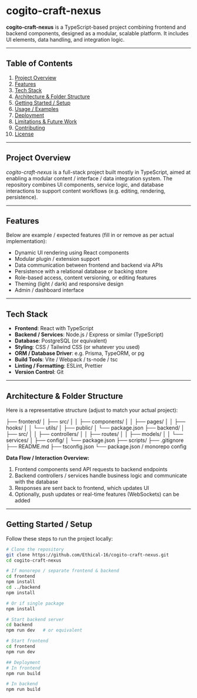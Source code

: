 # cogito-craft-nexus

**cogito-craft-nexus** is a TypeScript-based project combining frontend and backend components, designed as a modular, scalable platform. It includes UI elements, data handling, and integration logic.

---

## Table of Contents

1. [Project Overview](#project-overview)  
2. [Features](#features)  
3. [Tech Stack](#tech-stack)  
4. [Architecture & Folder Structure](#architecture--folder-structure)  
5. [Getting Started / Setup](#getting-started--setup)  
6. [Usage / Examples](#usage--examples)  
7. [Deployment](#deployment)  
8. [Limitations & Future Work](#limitations--future-work)  
9. [Contributing](#contributing)  
10. [License](#license)  

---

## Project Overview

*cogito-craft-nexus* is a full-stack project built mostly in TypeScript, aimed at enabling a modular content / interface / data integration system. The repository combines UI components, service logic, and database interactions to support content workflows (e.g. editing, rendering, persistence).

---

## Features

Below are example / expected features (fill in or remove as per actual implementation):

- Dynamic UI rendering using React components  
- Modular plugin / extension support  
- Data communication between frontend and backend via APIs  
- Persistence with a relational database or backing store  
- Role-based access, content versioning, or editing features  
- Theming (light / dark) and responsive design  
- Admin / dashboard interface  

---

## Tech Stack

- **Frontend**: React with TypeScript  
- **Backend / Services**: Node.js / Express or similar (TypeScript)  
- **Database**: PostgreSQL (or equivalent)  
- **Styling**: CSS / Tailwind CSS (or whatever you used)  
- **ORM / Database Driver**: e.g. Prisma, TypeORM, or pg  
- **Build Tools**: Vite / Webpack / ts-node / tsc  
- **Linting / Formatting**: ESLint, Prettier  
- **Version Control**: Git  

---

## Architecture & Folder Structure

Here is a representative structure (adjust to match your actual project):

├── frontend/
│ ├── src/
│ │ ├── components/
│ │ ├── pages/
│ │ ├── hooks/
│ │ └── utils/
│ ├── public/
│ └── package.json
├── backend/
│ ├── src/
│ │ ├── controllers/
│ │ ├── routes/
│ │ ├── models/
│ │ └── services/
│ ├── config/
│ └── package.json
├── scripts/
├── .gitignore
├── README.md
├── tsconfig.json
└── package.json / monorepo config


**Data Flow / Interaction Overview:**

1. Frontend components send API requests to backend endpoints  
2. Backend controllers / services handle business logic and communicate with the database  
3. Responses are sent back to frontend, which updates UI  
4. Optionally, push updates or real-time features (WebSockets) can be added  

---

## Getting Started / Setup

Follow these steps to run the project locally:

```bash
# Clone the repository
git clone https://github.com/Ethical-16/cogito-craft-nexus.git
cd cogito-craft-nexus

# If monorepo / separate frontend & backend
cd frontend
npm install
cd ../backend
npm install

# Or if single package
npm install

# Start backend server
cd backend
npm run dev   # or equivalent

# Start frontend
cd frontend
npm run dev

## Deployment
# In frontend
npm run build

# In backend
npm run build


